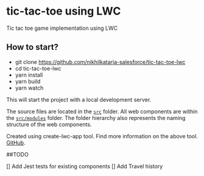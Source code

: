 # tic-tac-toe using LWC

Tic tac toe game implementation using LWC

## How to start?

-   git clone https://github.com/nikhilkataria-salesforce/tic-tac-toe-lwc
-   cd tic-tac-toe-lwc
-   yarn install
-   yarn build
-   yarn watch

This will start the project with a local development server.

The source files are located in the [`src`](./src) folder. All web components are within the [`src/modules`](./src/modules) folder. The folder hierarchy also represents the naming structure of the web components.

Created using create-lwc-app tool.
Find more information on the above tool. [GitHub](https://github.com/muenzpraeger/create-lwc-app).

##TODO

[] Add Jest tests for existing components
[] Add Travel history
